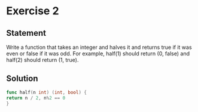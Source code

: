 # Exercise 2

## Statement

Write a function that takes an integer and halves it and returns true if it was even
or false if it was odd. For example, half(1) should return (0, false) and
half(2) should return (1, true).

## Solution

```go
func half(n int) (int, bool) {
return n / 2, n%2 == 0
}
```
